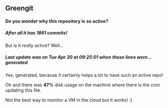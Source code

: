 ## Greengit

#### Do you wonder why this repository is so active?

##### After all it has 1861 commits!

But is it *really* active? Well...

##### Last update was on Tue Apr 30 at 09:25:01 when those lines were... generated

Yes, generated, because it certainly helps a lot to have such an active repo!

Oh and there was **47%** disk usage on the machine
where there is the cron updating this file.

Not the best way to monitor a VM in the cloud but it works! :)
